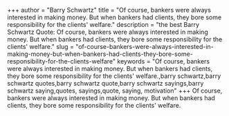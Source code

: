 +++
author = "Barry Schwartz"
title = "Of course, bankers were always interested in making money. But when bankers had clients, they bore some responsibility for the clients' welfare."
description = "the best Barry Schwartz Quote: Of course, bankers were always interested in making money. But when bankers had clients, they bore some responsibility for the clients' welfare."
slug = "of-course-bankers-were-always-interested-in-making-money-but-when-bankers-had-clients-they-bore-some-responsibility-for-the-clients-welfare"
keywords = "Of course, bankers were always interested in making money. But when bankers had clients, they bore some responsibility for the clients' welfare.,barry schwartz,barry schwartz quotes,barry schwartz quote,barry schwartz sayings,barry schwartz saying,quotes, sayings,quote, saying, motivation"
+++
Of course, bankers were always interested in making money. But when bankers had clients, they bore some responsibility for the clients' welfare.
